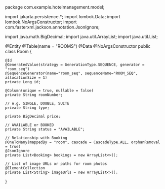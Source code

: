 package com.example.hotelmanagement.model;

import jakarta.persistence.*;
import lombok.Data;
import lombok.NoArgsConstructor;
import com.fasterxml.jackson.annotation.JsonIgnore;

import java.math.BigDecimal;
import java.util.ArrayList;
import java.util.List;

@Entity
@Table(name = "ROOMS")
@Data
@NoArgsConstructor
public class Room {

    @Id
    @GeneratedValue(strategy = GenerationType.SEQUENCE, generator = "room_seq")
    @SequenceGenerator(name="room_seq", sequenceName="ROOM_SEQ", allocationSize = 1)
    private Long id;

    @Column(unique = true, nullable = false)
    private String roomNumber;

    // e.g. SINGLE, DOUBLE, SUITE
    private String type;

    private BigDecimal price;

    // AVAILABLE or BOOKED
    private String status = "AVAILABLE";

    // Relationship with Booking
    @OneToMany(mappedBy = "room", cascade = CascadeType.ALL, orphanRemoval = true)
    @JsonIgnore
    private List<Booking> bookings = new ArrayList<>();

    // List of image URLs or paths for room photos
    @ElementCollection
    private List<String> imageUrls = new ArrayList<>();
}
